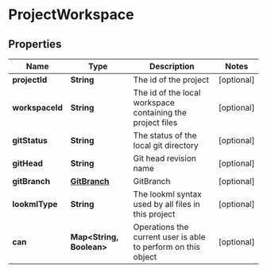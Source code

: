 
# ProjectWorkspace

## Properties
Name | Type | Description | Notes
------------ | ------------- | ------------- | -------------
**projectId** | **String** | The id of the project |  [optional]
**workspaceId** | **String** | The id of the local workspace containing the project files |  [optional]
**gitStatus** | **String** | The status of the local git directory |  [optional]
**gitHead** | **String** | Git head revision name |  [optional]
**gitBranch** | [**GitBranch**](GitBranch.md) | GitBranch |  [optional]
**lookmlType** | **String** | The lookml syntax used by all files in this project |  [optional]
**can** | **Map&lt;String, Boolean&gt;** | Operations the current user is able to perform on this object |  [optional]



